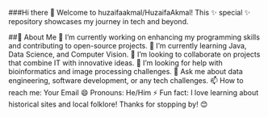 ###Hi there 👋
Welcome to huzaifaakmal/HuzaifaAkmal! This ✨ special ✨ repository showcases my journey in tech and beyond.

##🚀 About Me
🔭 I’m currently working on enhancing my programming skills and contributing to open-source projects.
🌱 I’m currently learning Java, Data Science, and Computer Vision.
👯 I’m looking to collaborate on projects that combine IT with innovative ideas.
🤔 I’m looking for help with bioinformatics and image processing challenges.
💬 Ask me about data engineering, software development, or any tech challenges.
📫 How to reach me: Your Email
😄 Pronouns: He/Him
⚡ Fun fact: I love learning about historical sites and local folklore!
Thanks for stopping by! 😊
